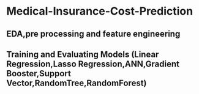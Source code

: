# Medical-Insurance-Cost-Prediction

## EDA,pre processing and feature engineering

## Training and Evaluating Models (Linear Regression,Lasso Regression,ANN,Gradient Booster,Support Vector,RandomTree,RandomForest)
